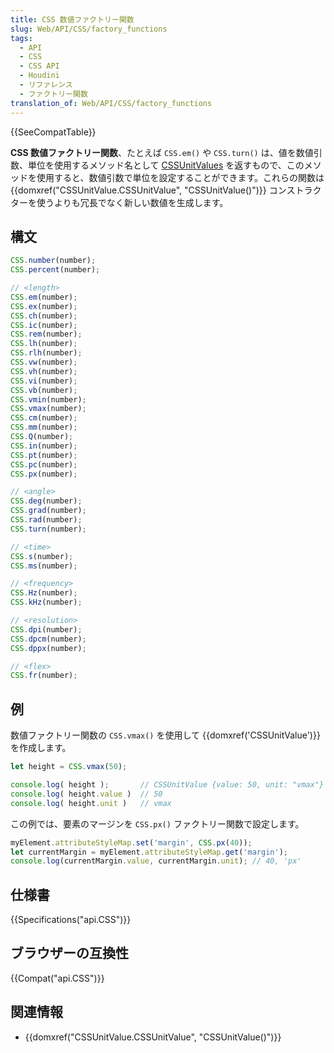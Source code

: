 ```yaml
---
title: CSS 数値ファクトリー関数
slug: Web/API/CSS/factory_functions
tags:
  - API
  - CSS
  - CSS API
  - Houdini
  - リファレンス
  - ファクトリー関数
translation_of: Web/API/CSS/factory_functions
---
```

{{SeeCompatTable}}

**CSS 数値ファクトリー関数**、たとえば `CSS.em()` や `CSS.turn()` は、値を数値引数、単位を使用するメソッド名として [CSSUnitValues](/en-US/docs/Web/API/CSSUnitValue) を返すもので、このメソッドを使用すると、数値引数で単位を設定することができます。これらの関数は {{domxref("CSSUnitValue.CSSUnitValue", "CSSUnitValue()")}} コンストラクターを使うよりも冗長でなく新しい数値を生成します。

## 構文

```js
CSS.number(number);
CSS.percent(number);

// <length>
CSS.em(number);
CSS.ex(number);
CSS.ch(number);
CSS.ic(number);
CSS.rem(number);
CSS.lh(number);
CSS.rlh(number);
CSS.vw(number);
CSS.vh(number);
CSS.vi(number);
CSS.vb(number);
CSS.vmin(number);
CSS.vmax(number);
CSS.cm(number);
CSS.mm(number);
CSS.Q(number);
CSS.in(number);
CSS.pt(number);
CSS.pc(number);
CSS.px(number);

// <angle>
CSS.deg(number);
CSS.grad(number);
CSS.rad(number);
CSS.turn(number);

// <time>
CSS.s(number);
CSS.ms(number);

// <frequency>
CSS.Hz(number);
CSS.kHz(number);

// <resolution>
CSS.dpi(number);
CSS.dpcm(number);
CSS.dppx(number);

// <flex>
CSS.fr(number);
```

## 例

数値ファクトリー関数の `CSS.vmax()` を使用して {{domxref('CSSUnitValue')}} を作成します。

```js
let height = CSS.vmax(50);

console.log( height );       // CSSUnitValue {value: 50, unit: "vmax"}
console.log( height.value )  // 50
console.log( height.unit )   // vmax
```

この例では、要素のマージンを `CSS.px()` ファクトリー関数で設定します。

```js
myElement.attributeStyleMap.set('margin', CSS.px(40));
let currentMargin = myElement.attributeStyleMap.get('margin');
console.log(currentMargin.value, currentMargin.unit); // 40, 'px'
```

## 仕様書

{{Specifications("api.CSS")}}

## ブラウザーの互換性

{{Compat("api.CSS")}}

## 関連情報

- {{domxref("CSSUnitValue.CSSUnitValue", "CSSUnitValue()")}}

